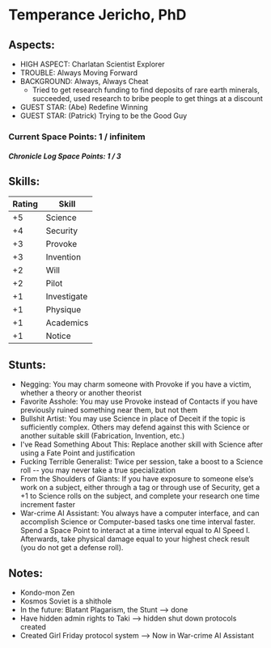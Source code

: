 # Temperance Jericho, PhD

## Aspects:
* HIGH ASPECT: Charlatan Scientist Explorer
* TROUBLE: Always Moving Forward
* BACKGROUND: Always, Always Cheat
    - Tried to get research funding to find deposits of rare earth minerals, succeeded, used research to bribe people to get things at a discount
* GUEST STAR: (Abe) Redefine Winning
* GUEST STAR: (Patrick) Trying to be the Good Guy

### Current Space Points: 1 / infinitem
##### Chronicle Log Space Points: 1 / 3


## Skills:

Rating | Skill
------ | --------
+5 | Science
+4 | Security
+3 | Provoke
+3 | Invention
+2 | Will
+2 | Pilot
+1 | Investigate
+1 | Physique
+1 | Academics
+1 | Notice


## Stunts:
* Negging: You may charm someone with Provoke if you have a victim, whether a theory or another theorist
* Favorite Asshole: You may use Provoke instead of Contacts if you have previously ruined something near them, but not them
* Bullshit Artist: You may use Science in place of Deceit if the topic is sufficiently complex.  Others may defend against this with Science or another suitable skill (Fabrication, Invention, etc.)
* I've Read Something About This: Replace another skill with Science after using a Fate Point and justification
* Fucking Terrible Generalist: Twice per session, take a boost to a Science roll -- you may never take a true specialization
* From the Shoulders of Giants: If you have exposure to someone else’s work on a subject, either through a tag or through use of Security, get a +1 to Science rolls on the subject, and complete your research one time increment faster
* War-crime AI Assistant: You always have a computer interface, and can accomplish Science or Computer-based tasks one time interval faster.  Spend a Space Point to interact at a time interval equal to AI Speed I.  Afterwards, take physical damage equal to your highest check result (you do not get a defense roll).


## Notes:

* Kondo-mon Zen
* Kosmos Soviet is a shithole
* In the future: Blatant Plagarism, the Stunt  --> done
* Have hidden admin rights to Taki  --> hidden shut down protocols created
* Created Girl Friday protocol system --> Now in War-crime AI Assistant
